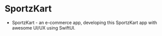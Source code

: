 # SportzKart

- SportzKart - an e-commerce app, developing this SportzKart app with awesome UI/UX using SwiftUI. 
